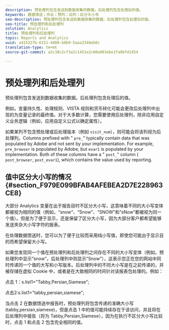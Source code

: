 ```yaml
---
description: 预处理列包含发送到数据收集的数据。后处理列包含处理后的值。
keywords: 数据馈送；作业；预列；后列；区分大小写
seo-description: 预处理列包含发送到数据收集的数据。后处理列包含处理后的值。
seo-title: 预处理列和后处理列
solution: Analytics
title: 预处理列和后处理列
topic: Reports and Analytics
uuid: a415327b-6151-4d08-b8b9-5aaa2348eb0c
translation-type: tm+mt
source-git-commit: a2c38c2cf3a2c1451e2c60e003ebe1fa9bfd145d

---
```



# 预处理列和后处理列

预处理列包含发送到数据收集的数据。后处理列包含处理后的值。

例如，变量持久性、处理规则、VISTA 规则和货币转化可能会更改后处理列中出现的为变量记录的最终值。对于大多数计算，您需要使用后处理列，除非应用自定义业务逻辑（例如，应用自定义公式以确定属性）。

如果某列不包含预处理或后处理版本（例如 `visit_num`），则可能会将该列视为后处理列。Columns prefixed with " `pre_`" typically contain data that was populated by Adobe and not sent by your implementation. For example, `pre_browser` is populated by Adobe, but `evar1` is populated by your implementation. Both of these columns have a " `post_`" column ( `post_browser`, `post_evar1`), which contains the value used by reporting.

## 值中区分大小写的情况 {#section_F979E099BFAB4AFEBEA2D7E228963CE8}

大部分 Analytics 变量在出于报告目时不区分大小写，这意味着不同的大小写变体都被视为相同的值（例如，“snow”、“Snow”、“SNOW”和“sNow”都被视为同一个值）。但是为了便于显示，还是保留了区分大小写，因为大部分客户都希望能够发送夹杂大小写字符的报表。

在处理数据馈送时，您可以为了便于比较而采用纯小写值，即使您可能出于显示目的而希望保留大小写。

如果您发现同一个值在预处理列和后处理列之间存在不同的大小写变体（例如，预处理列中显示“snow”，后处理列中则显示“Snow”），这表示您正在您的网站中同时传递同一个值的大写和小写版本。后处理列中的不同大小写是在之前传递的，并被存储在虚拟 Cookie 中，或者是在大致相同的时间针对该报表包处理的。例如：

点击 1：s.list1="Tabby,Persian,Siamese";

点击2:s.list1="tabby,persian,siamese";

当点击 2 在数据馈送中报告时，预处理列将包含传递的准确大小写 (tabby,persian,siamese)，但是点击 1 中的值可能持续存在于该访问，并且将在后处理列中报告（将为 Tabby,Persian,Siamese），因为在执行不区分大小写比较时，点击 1 和点击 2 包含完全相同的值。

